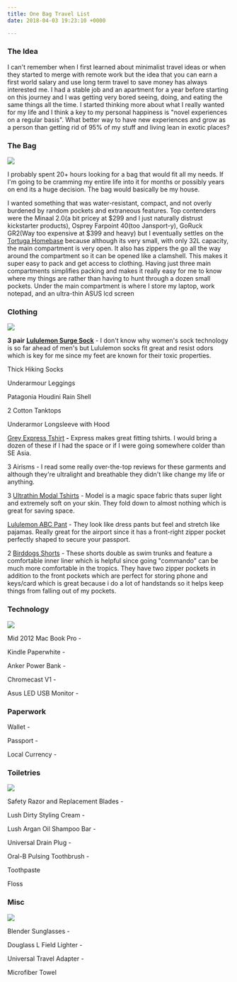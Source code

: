 ```yaml
---
title: One Bag Travel List
date: 2018-04-03 19:23:10 +0000

---
```

### The Idea

I can't remember when I first learned about minimalist travel ideas or when they started to merge with remote work but the idea that you can earn a first world salary and use long term travel to save money has always interested me. I had a stable job and an apartment for a year before starting on this journey and I was getting very bored seeing, doing, and eating the same things all the time. I started thinking more about what I really wanted for my life and I think a key to my personal happiness is "novel experiences on a regular basis". What better way to have new experiences and grow as a person than getting rid of 95% of my stuff and living lean in exotic places?

### The Bag

![](/uploads/homebase_bag.jpg)

I probably spent 20+ hours looking for a bag that would fit all my needs. If I'm going to be cramming my entire life into it for months or possibly years on end its a huge decision. The bag would basically be my house.

I wanted something that was water-resistant, compact, and not overly burdened by random pockets and extraneous features. Top contenders were the Minaal 2.0(a bit pricey at $299 and I just naturally distrust kickstarter products), Osprey Farpoint 40(too Jansport-y), GoRuck GR2(Way too expensive at $399 and heavy) but I eventually settles on the [Tortuga Homebase](https://www.tortugabackpacks.com/products/homebase-digital-nomad-travel-backpack) because although its very small, with only 32L capacity, the main compartment is very open. It also has zippers the go all the way around the compartment so it can be opened like a clamshell. This makes it super easy to pack and get access to clothing. Having just three main compartments simplifies packing and makes it really easy for me to know where my things are rather than having to hunt through a dozen small pockets. Under the main compartment is where I store my laptop, work notepad, and an ultra-thin ASUS lcd screen

### Clothing

![](/uploads/IMG_3868.JPG)

**3 pair** [**Lululemon Surge Sock**](https://shop.lululemon.com/p/men-socks/Surge-Sock/_/prod8520007?color=LM9626S_0002&skuId=3774581&locale=en_US&sl=US&CAWELAID=120278590000311002&CID=Google_Fetch_SHOP_A165_A822_C017432&gclid=Cj0KCQjwzIzWBRDnARIsAAkc8hELWngx6KTMkJteqHuIu2b_P3sFEoEIITqfuF0CEqRam82KHQfIQfEaAkCFEALw_wcB&gclsrc=aw.ds) - I don't know why women's sock technology is so far ahead of men's but Lululemon socks fit great and resist odors which is key for me since my feet are known for their toxic properties.

Thick Hiking Socks

Underarmour Leggings

Patagonia Houdini Rain Shell

2 Cotton Tanktops

Underarmor Longsleeve with Hood

[Grey Express Tshirt]() **-** Express makes great fitting tshirts. I would bring a dozen of these if I had the space or if I were going somewhere colder than SE Asia.

3 Airisms - I read some really over-the-top reviews for these garments and although they're ultralight and breathable they didn't like change my life or anything.

3 [Ultrathin Modal Tshirts](https://www.amazon.com/David-Archy-Underwear-V-Neck-Undershirts/dp/B00H4SOJ2Q) - Model is a magic space fabric thats super light and extremely soft on your skin. They fold down to almost nothing which is great for saving space.

[Lululemon ABC Pant](https://shop.lululemon.com/p/men-pants/ABC-Pant-Classic-34/_/prod3470051?color=26857) - They look like dress pants but feel and stretch like pajamas. Really great for the airport since it has a front-right zipper pocket perfectly shaped to secure your passport.

2 [Birddogs Shorts](https://www.birddogs.com/collections/the-gym-shorts?gclid=Cj0KCQjwzIzWBRDnARIsAAkc8hEaevivnHmyzUvB0jxgBeXdOX7Xlu--5A8UoiaWYf_FrIwJVA0KaXoaArGNEALw_wcB) - These shorts double as swim trunks and feature a comfortable inner liner which is helpful since going "commando" can be much more comfortable in the tropics. They have two zipper pockets in addition to the front pockets which are perfect for storing phone and keys/card which is great because i do a lot of handstands so it helps keep things from falling out of my pockets.

### Technology

![](/uploads/IMG_3869.JPG)

Mid 2012 Mac Book Pro -

Kindle Paperwhite -

Anker Power Bank -

Chromecast V1 -

Asus LED USB Monitor -

### Paperwork

Wallet -

Passport -

Local Currency -

### Toiletries

![](/uploads/IMG_3878.JPG)

Safety Razor and Replacement Blades -

Lush Dirty Styling Cream -

Lush Argan Oil Shampoo Bar -

Universal Drain Plug -

Oral-B Pulsing Toothbrush -

Toothpaste

Floss

### Misc

![](/uploads/IMG_3874.JPG)

Blender Sunglasses -

Douglass L Field Lighter -

Universal Travel Adapter -

Microfiber Towel